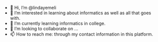 - 👋 Hi, I’m @lindayemeli
- 👀 I’m interested in learning about informatics as well as all that goes with.
- 🌱 I’m currently learning informatics in college.
- 💞️ I’m looking to collaborate on ...
- 📫 How to reach me: through my contact information in this platform.

<!---
lindayemeli/lindayemeli is a ✨ special ✨ repository because its `README.md` (this file) appears on your GitHub profile.
You can click the Preview link to take a look at your changes.
--->
